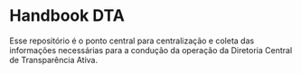 # Handbook DTA

Esse repositório é o ponto central para centralização e coleta das informações necessárias para a condução da operação da Diretoria Central de Transparência Ativa.
